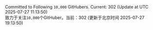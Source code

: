 Committed to Following `10,000` GitHubers. Current: <!-- FOLLOWING_COUNT -->302<!-- FOLLOWING_COUNT --> (Update at UTC <!-- LAST_UPDATED -->2025-07-27 11:13:50<!-- LAST_UPDATED -->)<br>
致力于关注`10,000`个GitHuber。当前：<!-- FOLLOWING_COUNT -->302<!-- FOLLOWING_COUNT --> (更新于北京时间 <!-- LAST_UPDATED_CST -->2025-07-27 19:13:50<!-- LAST_UPDATED_CST -->)
